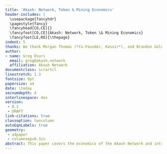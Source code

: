 ```yaml
---
title: 'Akash: Network, Token & Mining Economics'
header-includes: |
  \usepackage{fancyhdr}
  \pagestyle{fancy}
  \fancyhead[CO,CE]{}
  \fancyfoot[CO,CE]{Akash: Network, Token \& Mining Economics}
  \fancyfoot[LE,RO]{\thepage}
indent: 5
thanks: We thank Morgan Thomas (*Co-Founder, Kassir*), and Brandon Goldman *(Frm. Lead Architect, Blockfolio)* for providing valuable comments that significantly improved the manuscript.
author:
- name: Greg Osuri
  email: greg@akash.network
  affiliation: Akash Network
documentclass: scrartcl
linestretch: 1.3
fontsize: 9pt
papersize: a4
date: \today
secnumdepth: 4
interlinespace: 4ex
version:
 - 0.1
 - DRAFT
link-citations: true
classoption: twocolumn
autoEqnLabels: true
geometry:
 - a4paper
 - columnsep=0.3in
abstract: This paper covers the economics of the Akash Network and introduces the Akash Token (AKT). In this paper, we present various incentives for ensuring the economic security of the Akash ecosystem as well as drive adoption. We propose an inflationary mechanism to achieve economic goals along with estimates for mining rewards and inflation rates. Additionally, we also present mechanisms for allowing a multitude of fee tokens, which will improve the user experience of using the blockchain.
---
```

